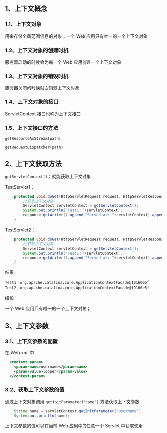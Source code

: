 ## 1、上下文概念



### 1.1、上下文对象

用来存储全局范围信息的对象；一个 Web 应用只有唯一的一个上下文对象



### 1.2、上下文对象的创建时机

服务器启动的时候会为每一个 Web 应用创建一个上下文对象



### 1.3、上下文对象的销毁时机

服务器关闭的时候就会销毁上下文对象



### 1.4、上下文对象的接口

ServletContext 接口也称为上下文接口



### 1.5、上下文接口的方法

`getResourceAsStream(path)`

`getRequestDispatcher(path)`



## 2、上下文获取方法

`getServletContext()`：就能获取上下文对象



TestServlet1：

~~~java
	protected void doGet(HttpServletRequest request, HttpServletResponse response) throws ServletException, IOException {
		//获取上下文对象
		ServletContext servletContext = getServletContext();
		System.out.println("Test1："+servletContext);
		response.getWriter().append("Served at: "+servletContext).append(request.getContextPath());
	}
~~~

TestServlet2：

~~~java
	protected void doGet(HttpServletRequest request, HttpServletResponse response) throws ServletException, IOException {
		//获取上下文对象
		ServletContext servletContext = getServletContext();
		System.out.println("Test1："+servletContext);
		response.getWriter().append("Served at: "+servletContext).append(request.getContextPath());
	}
~~~

结果：

`Test1：org.apache.catalina.core.ApplicationContextFacade@19160e5f`
`Test2：org.apache.catalina.core.ApplicationContextFacade@19160e5f`

结论：

一个 Web 应用只有唯一的一个上下文对象；



## 3、上下文参数

### 3.1、上下文参数的配置

在 Web.xml 中

~~~xml
  <context-param>
  	<param-name>username</param-name>
  	<param-value>looper</param-value>
  </context-param>
~~~



### 3.2、获取上下文参数的值

通过上下文对象调用 `getinitParameter("name")` 方法获取上下文参数

~~~java
	String name = servletContext.getInitParameter("userName");
	System.out.println(name);
~~~

上下文参数的值可以在当前 Web 应用中的任意一个 Servlet 中获取使用